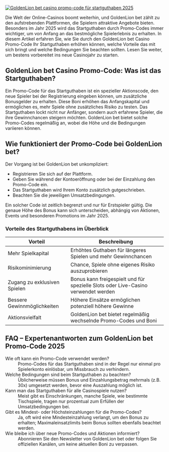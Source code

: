 [![GoldenLion bet casino promo-code für startguthaben 2025](https://123-caf.pages.dev/gitsignup.png)](https://vrmoo.ru/Bt82HjjY)

<p>Die Welt der Online-Casinos boomt weiterhin, und GoldenLion bet zählt zu den aufstrebenden Plattformen, die Spielern attraktive Angebote bieten. Besonders im Jahr 2025 wird das Startguthaben durch Promo-Codes immer wichtiger, um von Anfang an das bestmögliche Spielerlebnis zu erhalten. In diesem Artikel erfahren Sie, wie Sie durch den GoldenLion bet Casino Promo-Code Ihr Startguthaben erhöhen können, welche Vorteile das mit sich bringt und welche Bedingungen Sie beachten sollten. Lesen Sie weiter, um bestens vorbereitet ins neue Casinojahr zu starten.</p>  <h2>GoldenLion bet Casino Promo-Code: Was ist das Startguthaben?</h2> <p>Ein Promo-Code für das Startguthaben ist ein spezieller Aktionscode, den neue Spieler bei der Registrierung eingeben können, um zusätzliche Bonusgelder zu erhalten. Diese Boni erhöhen das Anfangskapital und ermöglichen es, mehr Spiele ohne zusätzliches Risiko zu testen. Das Startguthaben lockt nicht nur Anfänger, sondern auch erfahrene Spieler, die ihre Gewinnchancen steigern möchten. GoldenLion bet bietet solche Promo-Codes regelmäßig an, wobei die Höhe und die Bedingungen variieren können.</p>  <h2>Wie funktioniert der Promo-Code bei GoldenLion bet?</h2> <p>Der Vorgang ist bei GoldenLion bet unkompliziert:</p> <ul>   <li>Registrieren Sie sich auf der Plattform.</li>   <li>Geben Sie während der Kontoeröffnung oder bei der Einzahlung den Promo-Code ein.</li>   <li>Das Startguthaben wird Ihrem Konto zusätzlich gutgeschrieben.</li>   <li>Beachten Sie die jeweiligen Umsatzbedingungen.</li> </ul> <p>Ein solcher Code ist zeitlich begrenzt und nur für Erstspieler gültig. Die genaue Höhe des Bonus kann sich unterscheiden, abhängig von Aktionen, Events und besonderen Promotions im Jahr 2025.</p>  <h3>Vorteile des Startguthabens im Überblick</h3> <table>   <thead>     <tr>       <th>Vorteil</th>       <th>Beschreibung</th>     </tr>   </thead>   <tbody>     <tr>       <td>Mehr Spielkapital</td>       <td>Erhöhtes Guthaben für längeres Spielen und mehr Gewinnchancen</td>     </tr>     <tr>       <td>Risikominimierung</td>       <td>Chance, Spiele ohne eigenes Risiko auszuprobieren</td>     </tr>     <tr>       <td>Zugang zu exklusiven Spielen</td>       <td>Bonus kann freigespielt und für spezielle Slots oder Live-Casino verwendet werden</td>     </tr>     <tr>       <td>Bessere Gewinnmöglichkeiten</td>       <td>Höhere Einsätze ermöglichen potenziell höhere Gewinne</td>     </tr>     <tr>       <td>Aktionsvielfalt</td>       <td>GoldenLion bet bietet regelmäßig wechselnde Promo-Codes und Boni</td>     </tr>   </tbody> </table>  <h2>FAQ – Expertenantworten zum GoldenLion bet Promo-Code 2025</h2> <dl>   <dt>Wie oft kann ein Promo-Code verwendet werden?</dt>   <dd>Promo-Codes für das Startguthaben sind in der Regel nur einmal pro Spielerkonto einlösbar, um Missbrauch zu verhindern.</dd>      <dt>Welche Bedingungen sind beim Startguthaben zu beachten?</dt>   <dd>Üblicherweise müssen Bonus und Einzahlungsbetrag mehrmals (z.B. 30x) umgesetzt werden, bevor eine Auszahlung möglich ist.</dd>      <dt>Kann man das Startguthaben für alle Casinospiele nutzen?</dt>   <dd>Meist gibt es Einschränkungen, manche Spiele, wie bestimmte Tischspiele, tragen nur prozentual zum Erfüllen der Umsatzbedingungen bei.</dd>      <dt>Gibt es Mindest- oder Höchsteinzahlungen für die Promo-Codes?</dt>   <dd>Ja, oft wird eine Mindesteinzahlung verlangt, um den Bonus zu erhalten; Maximaleinsatzlimits beim Bonus sollten ebenfalls beachtet werden.</dd>      <dt>Wie bleibe ich über neue Promo-Codes und Aktionen informiert?</dt>   <dd>Abonnieren Sie den Newsletter von GoldenLion bet oder folgen Sie offiziellen Kanälen, um keine aktuellen Boni zu verpassen.</dd> </dl>